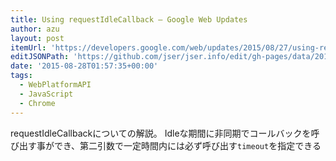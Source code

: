 ```yaml
---
title: Using requestIdleCallback — Google Web Updates
author: azu
layout: post
itemUrl: 'https://developers.google.com/web/updates/2015/08/27/using-requestidlecallback'
editJSONPath: 'https://github.com/jser/jser.info/edit/gh-pages/data/2015/08/index.json'
date: '2015-08-28T01:57:35+00:00'
tags:
  - WebPlatformAPI
  - JavaScript
  - Chrome
---
```

requestIdleCallbackについての解説。
Idleな期間に非同期でコールバックを呼び出す事ができ、第二引数で一定時間内には必ず呼び出す`timeout`を指定できる
